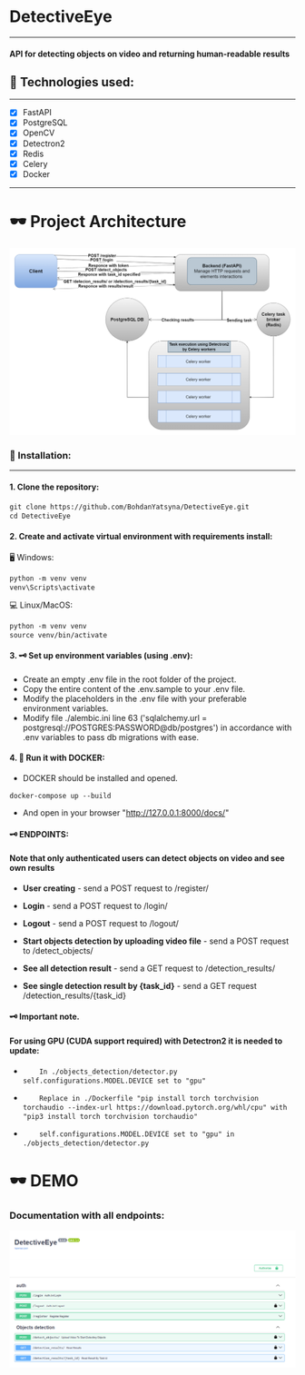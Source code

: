 # DetectiveEye 
___
#### API for detecting objects on video and returning human-readable results

## 🔧 Technologies used:
___
* [X] FastAPI
* [X] PostgreSQL
* [X] OpenCV
* [X] Detectron2
* [X] Redis
* [X] Celery
* [X] Docker
___
# 🕶 Project Architecture
![project_architecture](samples_for_readme/project_architecture.png)


### 💾 Installation:
___
#### 1. Clone the repository:
```shell
git clone https://github.com/BohdanYatsyna/DetectiveEye.git
cd DetectiveEye
```
#### 2. Create and activate virtual environment with requirements install:
🖥 Windows:
```shell
python -m venv venv
venv\Scripts\activate
```
💻 Linux/MacOS:
```shell
python -m venv venv
source venv/bin/activate
```
#### 3. 🗝 Set up environment variables (using .env):
- Create an empty .env file in the root folder of the project.
- Copy the entire content of the .env.sample to your .env file.
- Modify the placeholders in the .env file with your preferable environment variables.
- Modify file ./alembic.ini line 63 ('sqlalchemy.url = postgresql://POSTGRES:PASSWORD@db/postgres') in accordance with .env variables to pass db migrations with ease.

#### 4. 🐳 Run it with DOCKER:
- DOCKER should be installed and opened.
```shell
docker-compose up --build
```
- And open in your browser "http://127.0.0.1:8000/docs/"

#### 🗝 ENDPOINTS:  
#### Note that only authenticated users can detect objects on video and see own results

- **User creating** - send a POST request to /register/  
- **Login** - send a POST request to /login/
- **Logout** - send a POST request to /logout/

- **Start objects detection by uploading video file** - send a POST request to /detect_objects/  
- **See all detection result** - send a GET request to /detection_results/
- **See single detection result by {task_id}** - send a GET request /detection_results/{task_id}


#### 🗝 Important note.
#### For using GPU (CUDA support required) with Detectron2 it is needed to update:
-         In ./objects_detection/detector.py self.configurations.MODEL.DEVICE set to "gpu"
-         Replace in ./Dockerfile "pip install torch torchvision torchaudio --index-url https://download.pytorch.org/whl/cpu" with "pip3 install torch torchvision torchaudio"
-         self.configurations.MODEL.DEVICE set to "gpu" in ./objects_detection/detector.py

# 🕶 DEMO
### Documentation with all endpoints:
![sample_DOCUMENTATION](samples_for_readme/sample_DOCUMENTATION.PNG)
